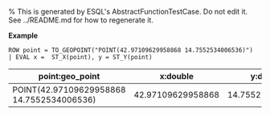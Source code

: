 % This is generated by ESQL's AbstractFunctionTestCase. Do not edit it. See ../README.md for how to regenerate it.

**Example**

```esql
ROW point = TO_GEOPOINT("POINT(42.97109629958868 14.7552534006536)")
| EVAL x =  ST_X(point), y = ST_Y(point)
```

| point:geo_point | x:double | y:double |
| --- | --- | --- |
| POINT(42.97109629958868 14.7552534006536) | 42.97109629958868 | 14.7552534006536 |


